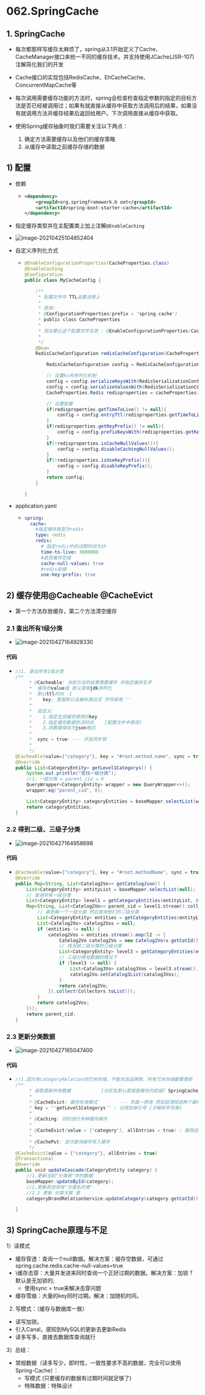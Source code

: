 # 062.SpringCache

## 1. SpringCache

- 每次都那样写缓存太麻烦了，spring从3.1开始定义了Cache、CacheManager接口来统一不同的缓存技术。并支持使用JCache(JSR-107)注解简化我们的开发

- Cache接口的实现包括RedisCache、EhCacheCache、ConcurrentMapCache等

- 每次调用需要缓存功能的方法时，spring会检查检查指定参数的指定的目标方法是否已经被调用过；如果有就直接从缓存中获取方法调用后的结果，如果没有就调用方法并缓存结果后返回给用户。下次调用直接从缓存中获取。

- 使用Spring缓存抽象时我们需要关注以下两点：
  1. 确定方法需要缓存以及他们的缓存策略
  2. 从缓存中读取之前缓存存储的数据

## 1) 配置

- 依赖

  - ```xml
    <dependency>
        <groupId>org.springframework.b oot</groupId>
        <artifactId>spring-boot-starter-cache</artifactId>
    </dependency>
    ```

- 指定缓存类型并在主配置类上加上注解`@EnableCaching`
  
- ![image-20210425104852404](https://raw.githubusercontent.com/TWDH/Leetcode-From-Zero/pictures/img/image-20210425104852404.png)
  
- 自定义序列化方式

  - ```java
    @EnableConfigurationProperties(CacheProperties.class)
    @EnableCaching
    @Configuration
    public class MyCacheConfig {
    
        /**
         * 配置文件中 TTL设置没用上
         *
         * 原来:
         * @ConfigurationProperties(prefix = "spring.cache")
         * public class CacheProperties
         *
         * 现在要让这个配置文件生效	: @EnableConfigurationProperties(CacheProperties.class)
         *
         */
        @Bean
        RedisCacheConfiguration redisCacheConfiguration(CacheProperties cacheProperties){
    
            RedisCacheConfiguration config = RedisCacheConfiguration.defaultCacheConfig();
    
            // 设置kv的序列化机制
            config = config.serializeKeysWith(RedisSerializationContext.SerializationPair.fromSerializer(new StringRedisSerializer()));
            config = config.serializeValuesWith(RedisSerializationContext.SerializationPair.fromSerializer(new GenericJackson2JsonRedisSerializer()));
            CacheProperties.Redis redisproperties = cacheProperties.getRedis();
    
            // 设置配置
            if(redisproperties.getTimeToLive() != null){
                config = config.entryTtl(redisproperties.getTimeToLive());
            }
            if(redisproperties.getKeyPrefix() != null){
                config = config.prefixKeysWith(redisproperties.getKeyPrefix());
            }
            if(!redisproperties.isCacheNullValues()){
                config = config.disableCachingNullValues();
            }
            if(!redisproperties.isUseKeyPrefix()){
                config = config.disableKeyPrefix();
            }
            return config;
        }
    
    }
    ```

- application.yaml

  - ```yaml
    spring:
      cache:
      	#指定缓存类型为redis
        type: redis
        redis:
          # 指定redis中的过期时间为1h
          time-to-live: 3600000
          #是否缓存空值
          cache-null-values: true
          #redis前缀
          use-key-prefix: true
    ```

## 2) 缓存使用@Cacheable @CacheEvict

- 第一个方法存放缓存，第二个方法清空缓存

### 2.1 查出所有1级分类

* ![image-20210427164928330](https://raw.githubusercontent.com/TWDH/Leetcode-From-Zero/pictures/img/image-20210427164928330.png)

#### 代码

* ```java
  //1. 查出所有1级分类
  /**
       * @Cacheable: 当前方法的结果需要缓存 并指定缓存名字
       *  缓存的value值 默认使用jdk序列化
       *  默认ttl时间 -1
       *	key: 里面默认会解析表达式 字符串用 ''
       *
       *  自定义:
       *  	1.指定生成缓存使用的key
       *  	2.指定缓存数据存活时间	[配置文件中修改]
       *  	3.将数据保存为json格式
       *
       *  sync = true: --- 开启同步锁
       *
       */
  @Cacheable(value={"category"}, key = "#root.method.name", sync = true)
  @Override
  public List<CategoryEntity> getLevel1Categorys() {
      System.out.println("查找一级分类");
      //1。一级分类 = parent_cid = 0
      QueryWrapper<CategoryEntity> wrapper = new QueryWrapper<>();
      wrapper.eq("parent_cid", 0);
  
      List<CategoryEntity> categoryEntities = baseMapper.selectList(wrapper);
      return categoryEntities;
  }
  ```

### 2.2 得到二级、三级子分类

* ![image-20210427164958698](https://raw.githubusercontent.com/TWDH/Leetcode-From-Zero/pictures/img/image-20210427164958698.png)

#### 代码

* ```java
  @Cacheable(value={"category"}, key = "#root.methodName", sync = true)
  @Override
  public Map<String, List<Catelog2Vo>> getCatelogJson() {
      List<CategoryEntity> entityList = baseMapper.selectList(null);
      // 查询所有一级分类
      List<CategoryEntity> level1 = getCategoryEntities(entityList, 0L);
      Map<String, List<Catelog2Vo>> parent_cid = level1.stream().collect(Collectors.toMap(k -> k.getCatId().toString(), v -> {
          // 拿到每一个一级分类 然后查询他们的二级分类
          List<CategoryEntity> entities = getCategoryEntities(entityList, v.getCatId());
          List<Catelog2Vo> catelog2Vos = null;
          if (entities != null) {
              catelog2Vos = entities.stream().map(l2 -> {
                  Catelog2Vo catelog2Vo = new Catelog2Vo(v.getCatId().toString(), l2.getName(), l2.getCatId().toString(), null);
                  // 找当前二级分类的三级分类
                  List<CategoryEntity> level3 = getCategoryEntities(entityList, l2.getCatId());
                  // 三级分类有数据的情况下
                  if (level3 != null) {
                      List<Catalog3Vo> catalog3Vos = level3.stream().map(l3 -> new Catalog3Vo(l3.getCatId().toString(), l3.getName(), l2.getCatId().toString())).collect(Collectors.toList());
                      catelog2Vo.setCatalog3List(catalog3Vos);
                  }
                  return catelog2Vo;
              }).collect(Collectors.toList());
          }
          return catelog2Vos;
      }));
      return parent_cid;
  }
  ```

### 2.3 更新分类数据

* ![image-20210427165047400](https://raw.githubusercontent.com/TWDH/Leetcode-From-Zero/pictures/img/image-20210427165047400.png)

#### 代码

* ```java
  //1.因为有categoryRelation的冗余存储，不能光改品牌表，所有冗余存储都要更新
  /**
       * 级联更新所有数据			[分区名默认是就是缓存的前缀] SpringCache: 不加锁
       *
       * @CacheEvict: 缓存失效模式		--- 页面一修改 然后就清除这两个缓存
       * key = "'getLevel1Categorys'" : 记得加单引号 [子解析字符串]
       *
       * @Caching: 同时进行多种缓存操作
       *
       * @CacheEvict(value = {"category"}, allEntries = true) : 删除这个分区所有数据
       *
       * @CachePut: 这次查询操作写入缓存
       */
  @CacheEvict(value = {"category"}, allEntries = true)
  @Transactional
  @Override
  public void updateCascade(CategoryEntity category) {
      //1.更新当前"分类表"中的数据'
      baseMapper.updateById(category);
      //2.更新其他存有"分类名的表"
      //2.1 更新 分类关联 表
      categoryBrandRelationService.updateCategory(category.getCatId(), category.getName());
  
  }
  ```

## 3) SpringCache原理与不足

1）读模式

- 缓存穿透：查询一个null数据。解决方案：缓存空数据，可通过spring.cache.redis.cache-null-values=true
- \缓存击穿：大量并发进来同时查询一个正好过期的数据。解决方案：加锁 ? 默认是无加锁的;
  - 使用sync = true来解决击穿问题
- 缓存雪崩：大量的key同时过期。解决：加随机时间。

2) 写模式：（缓存与数据库一致）

- 读写加锁。
- 引入Canal，感知到MySQL的更新去更新Redis
- 读多写多，直接去数据库查询就行

3）总结：

- 常规数据（读多写少，即时性，一致性要求不高的数据，完全可以使用Spring-Cache）：
  - 写模式 (只要缓存的数据有过期时间就足够了)
  - 特殊数据：特殊设计